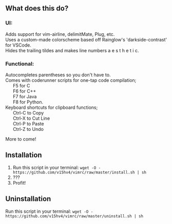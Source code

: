 ## What does this do?
### UI:
Adds support for vim-airline, delimitMate, Plug, etc.  
Uses a custom-made colorscheme based off Rainglow's 'darkside-contrast' for VSCode.  
Hides the trailing tildes and makes line numbers a e s t h e t i c.  

### Functional: 
Autocompletes parentheses so you don't have to.  
Comes with coderunner scripts for one-tap code compilation;  
&nbsp;&nbsp;&nbsp;&nbsp;&nbsp;&nbsp;F5 for C  
&nbsp;&nbsp;&nbsp;&nbsp;&nbsp;&nbsp;F6 for C++  
&nbsp;&nbsp;&nbsp;&nbsp;&nbsp;&nbsp;F7 for Java  
&nbsp;&nbsp;&nbsp;&nbsp;&nbsp;&nbsp;F8 for Python.  
Keyboard shortcuts for clipboard functions;  
&nbsp;&nbsp;&nbsp;&nbsp;&nbsp;&nbsp;Ctrl-C to Copy  
&nbsp;&nbsp;&nbsp;&nbsp;&nbsp;&nbsp;Ctrl-X to Cut Line  
&nbsp;&nbsp;&nbsp;&nbsp;&nbsp;&nbsp;Ctrl-P to Paste  
&nbsp;&nbsp;&nbsp;&nbsp;&nbsp;&nbsp;Ctrl-Z to Undo  
  
More to come!  
  

## Installation
1. Run this script in your terminal: ```wget -O - https://github.com/v15hv4/vimrc/raw/master/install.sh | sh```
2. ???
3. Profit!

## Uninstallation
Run this script in your terminal:  ```wget -O - https://github.com/v15hv4/vimrc/raw/master/uninstall.sh | sh``` 
